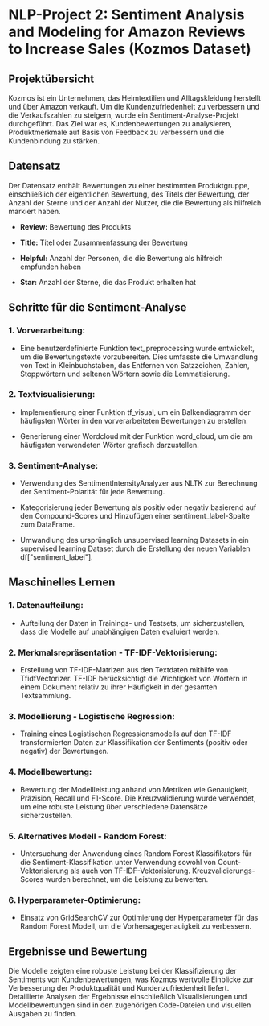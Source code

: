 # NLP-Project 2: Sentiment Analysis and Modeling for Amazon Reviews to Increase Sales (Kozmos Dataset)

## Projektübersicht
Kozmos ist ein Unternehmen, das Heimtextilien und Alltagskleidung herstellt und über Amazon verkauft. Um die Kundenzufriedenheit zu verbessern und die Verkaufszahlen zu steigern, wurde ein Sentiment-Analyse-Projekt durchgeführt. Das Ziel war es, Kundenbewertungen zu analysieren, Produktmerkmale auf Basis von Feedback zu verbessern und die Kundenbindung zu stärken.

## Datensatz
Der Datensatz enthält Bewertungen zu einer bestimmten Produktgruppe, einschließlich der eigentlichen Bewertung, des Titels der Bewertung, der Anzahl der Sterne und der Anzahl der Nutzer, die die Bewertung als hilfreich markiert haben.

- **Review:** Bewertung des Produkts

- **Title:** Titel oder Zusammenfassung der Bewertung

- **Helpful:** Anzahl der Personen, die die Bewertung als hilfreich empfunden haben

- **Star:** Anzahl der Sterne, die das Produkt erhalten hat

## Schritte für die Sentiment-Analyse
### 1. Vorverarbeitung:
  
- Eine benutzerdefinierte Funktion text_preprocessing wurde entwickelt, um die Bewertungstexte vorzubereiten. Dies umfasste die Umwandlung von Text in Kleinbuchstaben, das Entfernen von Satzzeichen, Zahlen, Stoppwörtern und seltenen Wörtern sowie die Lemmatisierung.


### 2. Textvisualisierung:

- Implementierung einer Funktion tf_visual, um ein Balkendiagramm der häufigsten Wörter in den vorverarbeiteten Bewertungen zu erstellen.
  
- Generierung einer Wordcloud mit der Funktion word_cloud, um die am häufigsten verwendeten Wörter grafisch darzustellen.

  
### 3. Sentiment-Analyse:

- Verwendung des SentimentIntensityAnalyzer aus NLTK zur Berechnung der Sentiment-Polarität für jede Bewertung.
  
- Kategorisierung jeder Bewertung als positiv oder negativ basierend auf den Compound-Scores und Hinzufügen einer sentiment_label-Spalte zum DataFrame.

- Umwandlung des ursprünglich unsupervised learning Datasets in ein supervised learning Dataset durch die Erstellung der neuen Variablen df["sentiment_label"].

  
## Maschinelles Lernen
### 1. Datenaufteilung:

- Aufteilung der Daten in Trainings- und Testsets, um sicherzustellen, dass die Modelle auf unabhängigen Daten evaluiert werden.
  
### 2. Merkmalsrepräsentation - TF-IDF-Vektorisierung:

- Erstellung von TF-IDF-Matrizen aus den Textdaten mithilfe von TfidfVectorizer. TF-IDF berücksichtigt die Wichtigkeit von Wörtern in einem Dokument relativ zu ihrer Häufigkeit in der gesamten Textsammlung.
  
### 3. Modellierung - Logistische Regression:

- Training eines Logistischen Regressionsmodells auf den TF-IDF transformierten Daten zur Klassifikation der Sentiments (positiv oder negativ) der Bewertungen.

### 4. Modellbewertung:

- Bewertung der Modellleistung anhand von Metriken wie Genauigkeit, Präzision, Recall und F1-Score. Die Kreuzvalidierung wurde verwendet, um eine robuste Leistung über verschiedene Datensätze sicherzustellen.

### 5. Alternatives Modell - Random Forest:

- Untersuchung der Anwendung eines Random Forest Klassifikators für die Sentiment-Klassifikation unter Verwendung sowohl von Count-Vektorisierung als auch von TF-IDF-Vektorisierung. Kreuzvalidierungs-Scores wurden berechnet, um die Leistung zu bewerten.

### 6. Hyperparameter-Optimierung:

- Einsatz von GridSearchCV zur Optimierung der Hyperparameter für das Random Forest Modell, um die Vorhersagegenauigkeit zu verbessern.

## Ergebnisse und Bewertung
Die Modelle zeigten eine robuste Leistung bei der Klassifizierung der Sentiments von Kundenbewertungen, was Kozmos wertvolle Einblicke zur Verbesserung der Produktqualität und Kundenzufriedenheit liefert. Detaillierte Analysen der Ergebnisse einschließlich Visualisierungen und Modellbewertungen sind in den zugehörigen Code-Dateien und visuellen Ausgaben zu finden.
